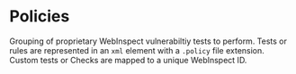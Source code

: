 # Policies
Grouping of proprietary WebInspect vulnerabiltiy tests to perform.  Tests or rules are represented in an `xml` element with a `.policy` file extension.  Custom tests or Checks are mapped to a unique WebInspect ID.